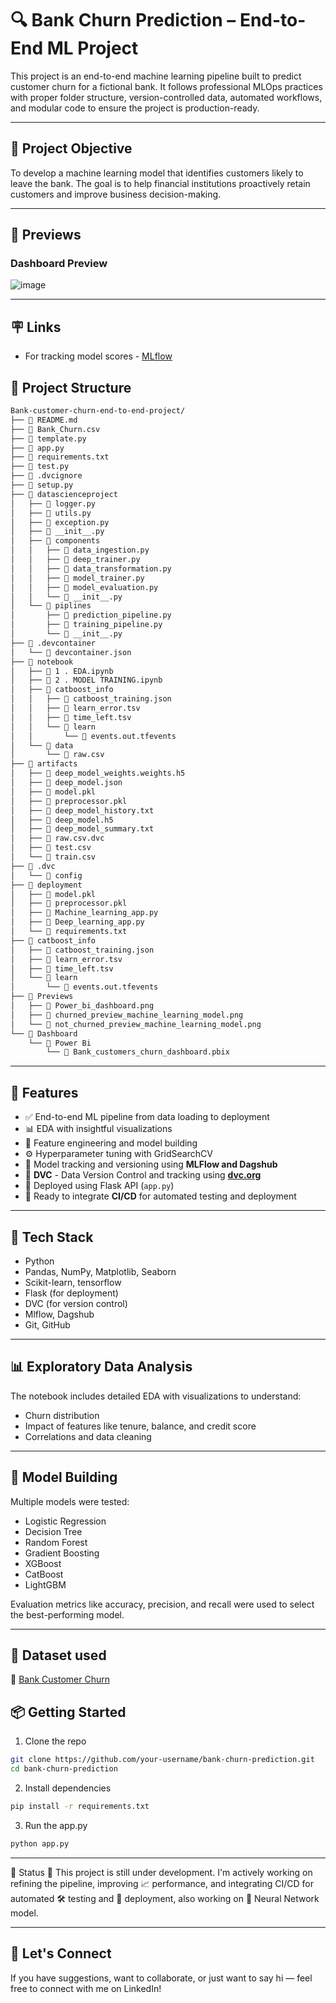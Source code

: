 # 🔍 Bank Churn Prediction – End-to-End ML Project

This project is an end-to-end machine learning pipeline built to predict customer churn for a fictional bank. It follows professional MLOps practices with proper folder structure, version-controlled data, automated workflows, and modular code to ensure the project is production-ready.

---

## 📌 Project Objective

To develop a machine learning model that identifies customers likely to leave the bank. The goal is to help financial institutions proactively retain customers and improve business decision-making.

---

## 🌄 Previews

### Dashboard Preview
![image](https://github.com/user-attachments/assets/048b4ff6-a90e-4da5-8a24-0982fc4467e6)


---

## 🪧 Links

- For tracking model scores - <a href="https://dagshub.com/AryanRakholiya2004/Bank-customer-churn-end-to-end-project.mlflow/#/experiments/0?searchFilter=&orderByKey=attributes.start_time&orderByAsc=false&startTime=ALL&lifecycleFilter=Active&modelVersionFilter=All+Runs&datasetsFilter=W10%3D">MLflow </a>


## 📁 Project Structure
```bash
Bank-customer-churn-end-to-end-project/
├── 📄 README.md
├── 📄 Bank_Churn.csv
├── 📄 template.py
├── 📄 app.py
├── 📄 requirements.txt
├── 📄 test.py
├── 📄 .dvcignore
├── 📄 setup.py
├── 📁 datascienceproject
│   ├── 📄 logger.py
│   ├── 📄 utils.py
│   ├── 📄 exception.py
│   ├── 📄 __init__.py
│   ├── 📁 components
│   │   ├── 📄 data_ingestion.py
│   │   ├── 📄 deep_trainer.py
│   │   ├── 📄 data_transformation.py
│   │   ├── 📄 model_trainer.py
│   │   ├── 📄 model_evaluation.py
│   │   └── 📄 __init__.py
│   └── 📁 piplines
│       ├── 📄 prediction_pipeline.py
│       ├── 📄 training_pipeline.py
│       └── 📄 __init__.py
├── 📁 .devcontainer
│   └── 📄 devcontainer.json
├── 📁 notebook
│   ├── 📄 1 . EDA.ipynb
│   ├── 📄 2 . MODEL TRAINING.ipynb
│   ├── 📁 catboost_info
│   │   ├── 📄 catboost_training.json
│   │   ├── 📄 learn_error.tsv
│   │   ├── 📄 time_left.tsv
│   │   └── 📁 learn
│   │       └── 📄 events.out.tfevents
│   └── 📁 data
│       └── 📄 raw.csv
├── 📁 artifacts
│   ├── 📄 deep_model_weights.weights.h5
│   ├── 📄 deep_model.json
│   ├── 📄 model.pkl
│   ├── 📄 preprocessor.pkl
│   ├── 📄 deep_model_history.txt
│   ├── 📄 deep_model.h5
│   ├── 📄 deep_model_summary.txt
│   ├── 📄 raw.csv.dvc
│   ├── 📄 test.csv
│   └── 📄 train.csv
├── 📁 .dvc
│   └── 📄 config
├── 📁 deployment
│   ├── 📄 model.pkl
│   ├── 📄 preprocessor.pkl
│   ├── 📄 Machine_learning_app.py
│   ├── 📄 Deep_learning_app.py
│   └── 📄 requirements.txt
├── 📁 catboost_info
│   ├── 📄 catboost_training.json
│   ├── 📄 learn_error.tsv
│   ├── 📄 time_left.tsv
│   └── 📁 learn
│       └── 📄 events.out.tfevents
├── 📁 Previews
│   ├── 📄 Power_bi_dashboard.png
│   ├── 📄 churned_preview_machine_learning_model.png
│   └── 📄 not_churned_preview_machine_learning_model.png
└── 📁 Dashboard
    └── 📁 Power Bi
        └── 📄 Bank_customers_churn_dashboard.pbix
  ```


---

## 🚀 Features

- ✅ End-to-end ML pipeline from data loading to deployment
- 📊 EDA with insightful visualizations
- 🧠 Feature engineering and model building
- ⚙️ Hyperparameter tuning with GridSearchCV
- 🔁 Model tracking and versioning using **MLFlow and Dagshub**
- 💾 **DVC** - Data Version Control and tracking using <a href="https://dvc.org/">**dvc.org**</a>
- 🔌 Deployed using Flask API (`app.py`)
- 🧪 Ready to integrate **CI/CD** for automated testing and deployment

---

## 🔧 Tech Stack

- Python  
- Pandas, NumPy, Matplotlib, Seaborn  
- Scikit-learn, tensorflow
- Flask (for deployment)  
- DVC (for version control)  
- Mlflow, Dagshub
- Git, GitHub

---

## 📊 Exploratory Data Analysis

The notebook includes detailed EDA with visualizations to understand:
- Churn distribution
- Impact of features like tenure, balance, and credit score
- Correlations and data cleaning

---

## 🚀 Model Building

Multiple models were tested:
- Logistic Regression  
- Decision Tree  
- Random Forest  
- Gradient Boosting
- XGBoost
- CatBoost
- LightGBM

Evaluation metrics like accuracy, precision, and recall were used to select the best-performing model.

---

## 💾 Dataset used

🔗 <a href="https://mavenanalytics.io/data-playground?dataStructure=Single%20table&order=date_added%2Cdesc&search=Bank%20Customer%20Churn">Bank Customer Churn</a>

## 📦 Getting Started

1. Clone the repo  
```bash
git clone https://github.com/your-username/bank-churn-prediction.git
cd bank-churn-prediction
```
2. Install dependencies
```bash
pip install -r requirements.txt
```

3. Run the app.py
```bash
python app.py
```

---

📌 Status
🔧 This project is still under development. I'm actively working on refining the pipeline, improving 📈 performance, and integrating CI/CD for automated 🛠️ testing and 🚀 deployment, also working on 🤖 Neural Network model.

---

## 🤝 Let's Connect
If you have suggestions, want to collaborate, or just want to say hi — feel free to connect with me on LinkedIn!
